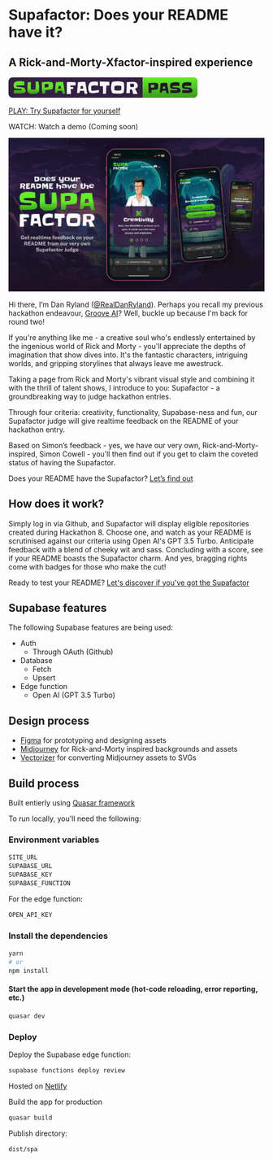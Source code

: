 # Supafactor: Does your README have it?

## A Rick-and-Morty-Xfactor-inspired experience

![Supafactor: Pass](./src/assets/img/badge-supafactor-pass.svg)

[PLAY: Try Supafactor for yourself](https://supafactor.netlify.app/)

WATCH: Watch a demo (Coming soon)

![Supafactor: Does your README have it?](./src/assets/img/cover-1.jpg)

Hi there, I’m Dan Ryland ([@RealDanRyland](https://twitter.com/realdanryland)). Perhaps you recall my previous hackathon endeavour, [Groove AI](https://github.com/danryland/groove-ai)? Well, buckle up because I'm back for round two!

If you're anything like me - a creative soul who's endlessly entertained by the ingenious world of Rick and Morty - you'll appreciate the depths of imagination that show dives into. It's the fantastic characters, intriguing worlds, and gripping storylines that always leave me awestruck.

Taking a page from Rick and Morty's vibrant visual style and combining it with the thrill of talent shows, I introduce to you: Supafactor - a groundbreaking way to judge hackathon entries.

Through four criteria: creativity, functionality, Supabase-ness and fun, our Supafactor judge will give realtime feedback on the README of your hackathon entry.

Based on Simon’s feedback - yes, we have our very own, Rick-and-Morty-inspired, Simon Cowell - you’ll then find out if you get to claim the coveted status of having the Supafactor.

Does your README have the Supafactor? [Let’s find out](https://supafactor.netlify.app/)

## How does it work?

Simply log in via Github, and Supafactor will display eligible repositories created during Hackathon 8. Choose one, and watch as your README is scrutinised against our criteria using Open AI's GPT 3.5 Turbo. Anticipate feedback with a blend of cheeky wit and sass. Concluding with a score, see if your README boasts the Supafactor charm. And yes, bragging rights come with badges for those who make the cut!

Ready to test your README? [Let's discover if you've got the Supafactor](https://supafactor.netlify.app/)

## Supabase features

The following Supabase features are being used:

- Auth
  - Through OAuth (Github)
- Database
  - Fetch
  - Upsert
- Edge function
  - Open AI (GPT 3.5 Turbo)

## Design process

- [Figma](https://www.figma.com/) for prototyping and designing assets
- [Midjourney](https://www.midjourney.com/) for Rick-and-Morty inspired backgrounds and assets
- [Vectorizer](https://vectorizer.ai/) for converting Midjourney assets to SVGs

## Build process

Built entierly using [Quasar framework](https://quasar.dev/)

To run locally, you'll need the following:

### Environment variables

```bash
SITE_URL
SUPABASE_URL
SUPABASE_KEY
SUPABASE_FUNCTION
```

For the edge function:

```bash
OPEN_API_KEY
```

### Install the dependencies

```bash
yarn
# or
npm install
```

#### Start the app in development mode (hot-code reloading, error reporting, etc.)

```bash
quasar dev
```

### Deploy

Deploy the Supabase edge function:

```bash
supabase functions deploy review
```

Hosted on [Netlify](https://www.netlify.com/)

Build the app for production

```bash
quasar build
```

Publish directory:

```bash
dist/spa
```

